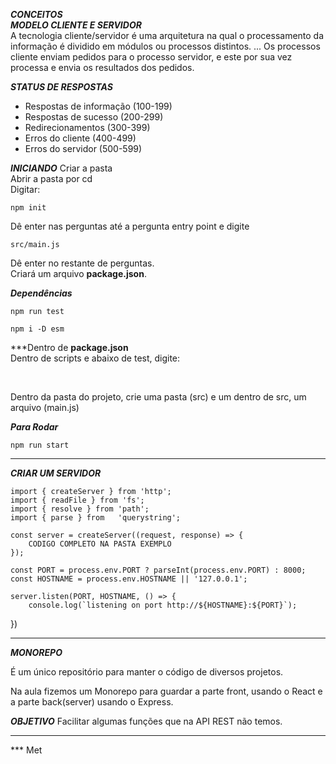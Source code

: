 ***CONCEITOS***<br>
***MODELO CLIENTE E SERVIDOR***<br>
A tecnologia cliente/servidor é uma arquitetura na qual o processamento da informação é dividido em módulos ou processos distintos. ... Os processos cliente enviam pedidos para o processo servidor, e este por sua vez processa e envia os resultados dos pedidos.<br>

***STATUS DE RESPOSTAS***

- Respostas de informação (100-199)
- Respostas de sucesso (200-299)
- Redirecionamentos (300-399)
- Erros do cliente (400-499)
- Erros do servidor (500-599)

***INICIANDO***
Criar a pasta<br>
Abrir a pasta por cd<br>
Digitar:

    npm init 

Dê enter nas perguntas até a pergunta entry point e digite 

    src/main.js

Dê enter no restante de perguntas.<br>
Criará um arquivo **package.json**.<br>

***Dependências***

    npm run test
    
    npm i -D esm

***Dentro de **package.json**<br>
Dentro de scripts e abaixo de test, digite:

​        

Dentro da pasta do projeto, crie uma pasta (src) e um dentro de src, um arquivo (main.js)

***Para Rodar***

    npm run start

---
***CRIAR UM SERVIDOR***

    import { createServer } from 'http';
    import { readFile } from 'fs';
    import { resolve } from 'path';
    import { parse } from   'querystring';
    
    const server = createServer((request, response) => {
        CODIGO COMPLETO NA PASTA EXEMPLO
    });
    
    const PORT = process.env.PORT ? parseInt(process.env.PORT) : 8000;
    const HOSTNAME = process.env.HOSTNAME || '127.0.0.1';
    
    server.listen(PORT, HOSTNAME, () => {
        console.log(`listening on port http://${HOSTNAME}:${PORT}`);
})

---

***MONOREPO***

É um único repositório para manter o código de diversos projetos.<br>

Na aula fizemos um Monorepo para guardar a parte front, usando o React e a parte back(server) usando o Express.<br>

***OBJETIVO***
Facilitar algumas funções que na API REST não temos.

---
*** Met